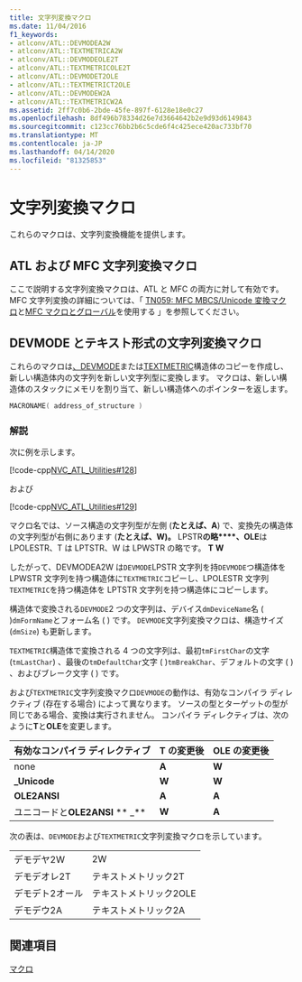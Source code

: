 ```yaml
---
title: 文字列変換マクロ
ms.date: 11/04/2016
f1_keywords:
- atlconv/ATL::DEVMODEA2W
- atlconv/ATL::TEXTMETRICA2W
- atlconv/ATL::DEVMODEOLE2T
- atlconv/ATL::TEXTMETRICOLE2T
- atlconv/ATL::DEVMODET2OLE
- atlconv/ATL::TEXTMETRICT2OLE
- atlconv/ATL::DEVMODEW2A
- atlconv/ATL::TEXTMETRICW2A
ms.assetid: 2ff7c0b6-2bde-45fe-897f-6128e18e0c27
ms.openlocfilehash: 8df496b78334d26e7d3664642b2e9d93d6149843
ms.sourcegitcommit: c123cc76bb2b6c5cde6f4c425ece420ac733bf70
ms.translationtype: MT
ms.contentlocale: ja-JP
ms.lasthandoff: 04/14/2020
ms.locfileid: "81325853"
---
```

# <a name="string-conversion-macros"></a>文字列変換マクロ

これらのマクロは、文字列変換機能を提供します。

## <a name="atl-and-mfc-string-conversion-macros"></a><a name="atl_and_mfc_string_conversion_macros"></a>ATL および MFC 文字列変換マクロ

ここで説明する文字列変換マクロは、ATL と MFC の両方に対して有効です。 MFC 文字列変換の詳細については、「 [TN059: MFC MBCS/Unicode 変換マクロ](../../mfc/tn059-using-mfc-mbcs-unicode-conversion-macros.md)と[MFC マクロとグローバル](../../mfc/reference/mfc-macros-and-globals.md)を使用する 」を参照してください。

## <a name="devmode-and-textmetric-string-conversion-macros"></a><a name="devmode_and_textmetric_string_conversion_macros"></a>DEVMODE とテキスト形式の文字列変換マクロ

これらのマクロは[、DEVMODE](/windows/win32/api/wingdi/ns-wingdi-devmodea)または[TEXTMETRIC](/windows/win32/api/wingdi/ns-wingdi-textmetricw)構造体のコピーを作成し、新しい構造体内の文字列を新しい文字列型に変換します。 マクロは、新しい構造体のスタックにメモリを割り当て、新しい構造体へのポインターを返します。

```cpp
MACRONAME( address_of_structure )
```

### <a name="remarks"></a>解説

次に例を示します。

[!code-cpp[NVC_ATL_Utilities#128](../../atl/codesnippet/cpp/string-conversion-macros_1.cpp)]

および

[!code-cpp[NVC_ATL_Utilities#129](../../atl/codesnippet/cpp/string-conversion-macros_2.cpp)]

マクロ名では、ソース構造の文字列型が左側 (**たとえば、A**) で、変換先の構造体の文字列型が右側にあります (**たとえば、W)。** LPSTR**の略****、OLE**は LPOLESTR、T は LPTSTR、W は LPWSTR の略です。 **T** **W**

したがって、DEVMODEA2W は`DEVMODE`LPSTR 文字列を持`DEVMODE`つ構造体を LPWSTR 文字列を持つ構造体に`TEXTMETRIC`コピーし、LPOLESTR 文字列`TEXTMETRIC`を持つ構造体を LPTSTR 文字列を持つ構造体にコピーします。

構造体で変換される`DEVMODE`2 つの文字列は、デバイス`dmDeviceName`名 ( )`dmFormName`とフォーム名 ( ) です。 `DEVMODE`文字列変換マクロは、構造サイズ (`dmSize`) も更新します。

`TEXTMETRIC`構造体で変換される 4 つの文字列は、最初`tmFirstChar`の文字 (`tmLastChar`) 、最後の`tmDefaultChar`文字 ( )`tmBreakChar`、デフォルトの文字 ( ) 、およびブレーク文字 ( ) です。

および`TEXTMETRIC`文字列変換マクロ`DEVMODE`の動作は、有効なコンパイラ ディレクティブ (存在する場合) によって異なります。 ソースの型とターゲットの型が同じである場合、変換は実行されません。 コンパイラ ディレクティブは、次のように**T**と**OLE**を変更します。

|有効なコンパイラ ディレクティブ|T の変更後|OLE の変更後|
|----------------------------------|---------------|-----------------|
|none|**A**|**W**|
|**\_Unicode**|**W**|**W**|
|**OLE2ANSI**|**A**|**A**|
|ユニコードと**OLE2ANSI** ** \_**|**W**|**A**|

次の表は、`DEVMODE`および`TEXTMETRIC`文字列変換マクロを示しています。

|||
|-|-|
|デモデヤ2W|2W|
|デモデオレ2T|テキストメトリック2T|
|デモデト2オール|テキストメトリック2OLE|
|デモデウ2A|テキストメトリック2A|

## <a name="see-also"></a>関連項目

[マクロ](../../atl/reference/atl-macros.md)
